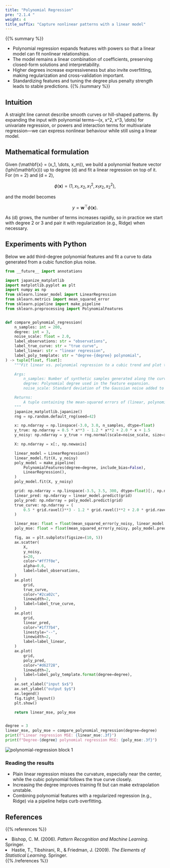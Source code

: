 ```yaml
---
title: "Polynomial Regression"
pre: "2.1.4 "
weight: 4
title_suffix: "Capture nonlinear patterns with a linear model"
---
```


{{% summary %}}
- Polynomial regression expands features with powers so that a linear model can fit nonlinear relationships.
- The model remains a linear combination of coefficients, preserving closed-form solutions and interpretability.
- Higher degrees increase expressiveness but also invite overfitting, making regularization and cross-validation important.
- Standardizing features and tuning the degree plus penalty strength leads to stable predictions.
{{% /summary %}}

## Intuition
A straight line cannot describe smooth curves or hill-shaped patterns. By expanding the input with polynomial terms—\(x, x^2, x^3, \dots\) for univariate regression, or powers and interaction terms for multivariate regression—we can express nonlinear behaviour while still using a linear model.

## Mathematical formulation
Given \(\mathbf{x} = (x_1, \dots, x_m)\), we build a polynomial feature vector \(\phi(\mathbf{x})\) up to degree \(d\) and fit a linear regression on top of it. For \(m = 2\) and \(d = 2\),

$$
\phi(\mathbf{x}) = (1, x_1, x_2, x_1^2, x_1 x_2, x_2^2),
$$

and the model becomes

$$
y = \mathbf{w}^\top \phi(\mathbf{x}).
$$

As \(d\) grows, the number of terms increases rapidly, so in practice we start with degree 2 or 3 and pair it with regularization (e.g., Ridge) when necessary.

## Experiments with Python
Below we add third-degree polynomial features and fit a curve to data generated from a cubic function plus noise.

```python
from __future__ import annotations

import japanize_matplotlib
import matplotlib.pyplot as plt
import numpy as np
from sklearn.linear_model import LinearRegression
from sklearn.metrics import mean_squared_error
from sklearn.pipeline import make_pipeline
from sklearn.preprocessing import PolynomialFeatures


def compare_polynomial_regression(
    n_samples: int = 200,
    degree: int = 3,
    noise_scale: float = 2.0,
    label_observations: str = "observations",
    label_true_curve: str = "true curve",
    label_linear: str = "linear regression",
    label_poly_template: str = "degree-{degree} polynomial",
) -> tuple[float, float]:
    """Fit linear vs. polynomial regression to a cubic trend and plot the results.

    Args:
        n_samples: Number of synthetic samples generated along the curve.
        degree: Polynomial degree used in the feature expansion.
        noise_scale: Standard deviation of the Gaussian noise added to targets.

    Returns:
        A tuple containing the mean-squared errors of (linear, polynomial) models.
    """
    japanize_matplotlib.japanize()
    rng = np.random.default_rng(seed=42)

    x: np.ndarray = np.linspace(-3.0, 3.0, n_samples, dtype=float)
    y_true: np.ndarray = 0.5 * x**3 - 1.2 * x**2 + 2.0 * x + 1.5
    y_noisy: np.ndarray = y_true + rng.normal(scale=noise_scale, size=x.shape)

    X: np.ndarray = x[:, np.newaxis]

    linear_model = LinearRegression()
    linear_model.fit(X, y_noisy)
    poly_model = make_pipeline(
        PolynomialFeatures(degree=degree, include_bias=False),
        LinearRegression(),
    )
    poly_model.fit(X, y_noisy)

    grid: np.ndarray = np.linspace(-3.5, 3.5, 300, dtype=float)[:, np.newaxis]
    linear_pred: np.ndarray = linear_model.predict(grid)
    poly_pred: np.ndarray = poly_model.predict(grid)
    true_curve: np.ndarray = (
        0.5 * grid.ravel()**3 - 1.2 * grid.ravel()**2 + 2.0 * grid.ravel() + 1.5
    )

    linear_mse: float = float(mean_squared_error(y_noisy, linear_model.predict(X)))
    poly_mse: float = float(mean_squared_error(y_noisy, poly_model.predict(X)))

    fig, ax = plt.subplots(figsize=(10, 5))
    ax.scatter(
        X,
        y_noisy,
        s=20,
        color="#ff7f0e",
        alpha=0.6,
        label=label_observations,
    )
    ax.plot(
        grid,
        true_curve,
        color="#2ca02c",
        linewidth=2,
        label=label_true_curve,
    )
    ax.plot(
        grid,
        linear_pred,
        color="#1f77b4",
        linestyle="--",
        linewidth=2,
        label=label_linear,
    )
    ax.plot(
        grid,
        poly_pred,
        color="#d62728",
        linewidth=2,
        label=label_poly_template.format(degree=degree),
    )
    ax.set_xlabel("input $x$")
    ax.set_ylabel("output $y$")
    ax.legend()
    fig.tight_layout()
    plt.show()

    return linear_mse, poly_mse


degree = 3
linear_mse, poly_mse = compare_polynomial_regression(degree=degree)
print(f"Linear regression MSE: {linear_mse:.3f}")
print(f"Degree-{degree} polynomial regression MSE: {poly_mse:.3f}")

```

![polynomial-regression block 1](/images/basic/regression/polynomial-regression_block01_en.png)

### Reading the results
- Plain linear regression misses the curvature, especially near the center, while the cubic polynomial follows the true curve closely.
- Increasing the degree improves training fit but can make extrapolation unstable.
- Combining polynomial features with a regularized regression (e.g., Ridge) via a pipeline helps curb overfitting.

## References
{{% references %}}
<li>Bishop, C. M. (2006). <i>Pattern Recognition and Machine Learning</i>. Springer.</li>
<li>Hastie, T., Tibshirani, R., &amp; Friedman, J. (2009). <i>The Elements of Statistical Learning</i>. Springer.</li>
{{% /references %}}
